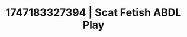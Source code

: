---
categories:
- Softcore narrative
- AI lover POV
- Booty worship
- Latex & lace
- Dirty mind games
image: /assets/images/1747183327394.webp
layout: post
seo:
  description: Featured content with premium ABDL Play, Scat Fetish. HD images available.
  keywords: ABDL Play, Scat Fetish
  og_image: /assets/images/1747183327394.webp
  schema_type: VisualArtwork
tags:
- ABDL Play
- Scat Fetish
- '#1747183327394'
title: 1747183327394 | Scat Fetish ABDL Play
---